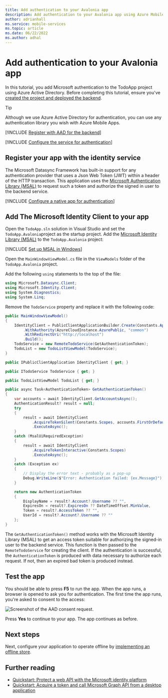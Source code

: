 ```yaml
---
title: Add authentication to your Avalonia app
description: Add authentication to your Avalonia app using Azure Mobile Apps with our tutorial.
author: adrianhall
ms.service: mobile-services
ms.topic: article
ms.date: 06/22/2022
ms.author: adhal
---
```


# Add authentication to your Avalonia app

In this tutorial, you add Microsoft authentication to the TodoApp project using Azure Active Directory. Before completing this tutorial, ensure you've [created the project and deployed the backend](./index.md).

> [!TIP]
> Although we use Azure Active Directory for authentication, you can use any authentication library you wish with Azure Mobile Apps.  

[!INCLUDE [Register with AAD for the backend](~/mobile-apps/azure-mobile-apps/includes/quickstart/common/register-aad-backend.md)]

[!INCLUDE [Configure the service for authentication](~/mobile-apps/azure-mobile-apps/includes/quickstart/windows/configure-auth-backend.md)]

## Register your app with the identity service

The Microsoft Datasync Framework has built-in support for any authentication provider that uses a Json Web Token (JWT) within a header of the HTTP transaction.  This application uses the [Microsoft Authentication Library (MSAL)](/azure/active-directory/develop/msal-overview) to request such a token and authorize the signed in user to the backend service.

[!INCLUDE [Configure a native app for authentication](~/mobile-apps/azure-mobile-apps/includes/quickstart/common/register-aad-client.md)]

## Add The Microsoft Identity Client to your app

Open the `TodoApp.sln` solution in Visual Studio and set the `TodoApp.Avalonia`project as the startup project.  Add the [Microsoft Identity Library (MSAL)](/azure/active-directory/develop/msal-overview) to the `TodoApp.Avalonia` project:

[!INCLUDE [Set up MSAL in Windows](~/mobile-apps/azure-mobile-apps/includes/quickstart/windows/add-msal-library.md)]

Open the `MainWindowViewModel.cs` file in the `ViewModels` folder of the `TodoApp.Avalonia` project.  

Add the following `using` statements to the top of the file:

``` csharp
using Microsoft.Datasync.Client;
using Microsoft.Identity.Client;
using System.Diagnostics;
using System.Linq;
```

Remove the `TodoService` property and replace it with the following code:

``` csharp
public MainWindowViewModel()
{
    IdentityClient = PublicClientApplicationBuilder.Create(Constants.ApplicationId)
        .WithAuthority(AzureCloudInstance.AzurePublic, "common")
        .WithRedirectUri("http://localhost")
        .Build();
    TodoService = new RemoteTodoService(GetAuthenticationToken);
    TodoList = new TodoListViewModel(TodoService);
}

public IPublicClientApplication IdentityClient { get; }

public ITodoService TodoService { get; }

public TodoListViewModel TodoList { get; }

public async Task<AuthenticationToken> GetAuthenticationToken()
{
    var accounts = await IdentityClient.GetAccountsAsync();
    AuthenticationResult? result = null;
    try
    {
        result = await IdentityClient
            .AcquireTokenSilent(Constants.Scopes, accounts.FirstOrDefault())
            .ExecuteAsync();
    }
    catch (MsalUiRequiredException)
    {
        result = await IdentityClient
            .AcquireTokenInteractive(Constants.Scopes)
            .ExecuteAsync();
    }
    catch (Exception ex)
    {
        // Display the error text - probably as a pop-up
        Debug.WriteLine($"Error: Authentication failed: {ex.Message}");
    }

    return new AuthenticationToken
    {
        DisplayName = result?.Account?.Username ?? "",
        ExpiresOn = result?.ExpiresOn ?? DateTimeOffset.MinValue,
        Token = result?.AccessToken ?? "",
        UserId = result?.Account?.Username ?? ""
    };
}
```

The `GetAuthenticationToken()` method works with the Microsoft Identity Library (MSAL) to get an access token suitable for authorizing the signed-in user to the backend service.  This function is then passed to the `RemoteTodoService` for creating the client.  If the authentication is successful, the `AuthenticationToken` is produced with data necessary to authorize each request.  If not, then an expired bad token is produced instead.

## Test the app

You should be able to press **F5** to run the app.  When the app runs, a browser is opened to ask you for authentication.  The first time the app runs, you're asked to consent to the access:

![Screenshot of the AAD consent request.](./media/authentication-consent.png)

Press **Yes** to continue to your app.  The app continues as before.

## Next steps

Next, configure your application to operate offline by [implementing an offline store](./offline.md).

## Further reading

* [Quickstart: Protect a web API with the Microsoft identity platform](/azure/active-directory/develop/web-api-quickstart?pivots=devlang-aspnet-core)
* [Quickstart: Acquire a token and call Microsoft Graph API from a desktop application](/azure/active-directory/develop/desktop-app-quickstart?pivots=devlang-windows-desktop)
  